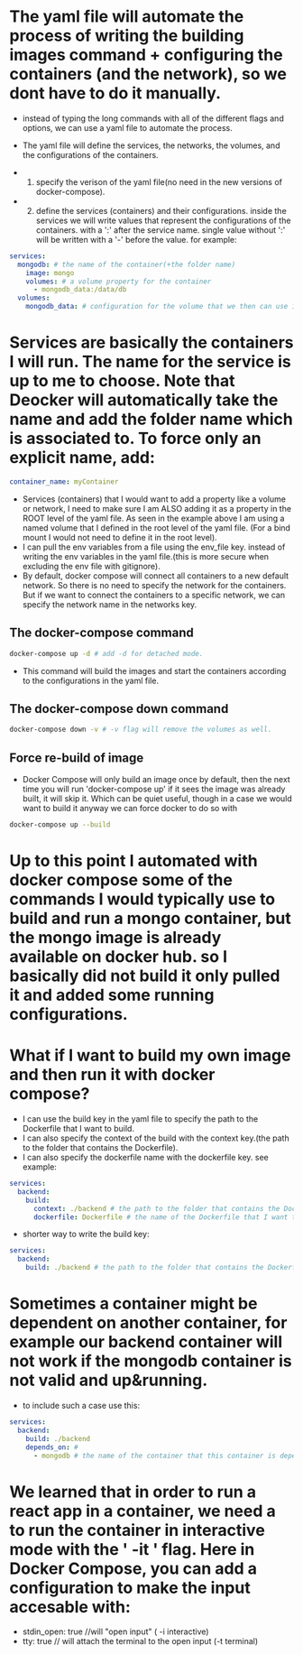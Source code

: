 # The yaml file will automate the process of writing the building images command + configuring the containers (and the network), so we dont have to do it manually.

- instead of typing the long commands with all of the different flags and options, we can use a yaml file to automate the process.
- The yaml file will define the services, the networks, the volumes, and the configurations of the containers.

- 1. specify the verison of the yaml file(no need in the new versions of docker-compose).
- 2. define the services (containers) and their configurations. inside the services we will write values that represent the configurations of the containers. with a ':' after the service name. single value without ':' will be written with a '-' before the value.
     for example:

```yaml
services:
  mongodb: # the name of the container(+the folder name)
    image: mongo
    volumes: # a volume property for the container
      - mongodb_data:/data/db
  volumes:
    mongodb_data: # configuration for the volume that we then can use inside the service (container).
```
# Services are basically the containers I will run. The name for the service is up to me to choose. Note that Deocker will automatically take the name and add the folder name which is associated to. To force only an explicit name, add:
```yaml
container_name: myContainer
```
* Services (containers) that I would want to add a property like a volume or network, I need to make sure I am ALSO adding it as a property in the ROOT level of the yaml file. As seen in the example above I am using a named volume that I defined in the root level of the yaml file. (For a bind mount I would not need to define it in the root level). 
* I can pull the env variables from a file using the env_file key. instead of writing the env variables in the yaml file.(this is more secure when excluding the env file with gitignore).
* By default, docker compose will connect all containers to a new default network. So there is no need to specify the network for the containers. But if we want to connect the containers to a specific network, we can specify the network name in the networks key.
## The docker-compose command
```bash
docker-compose up -d # add -d for detached mode.
```
- This command will build the images and start the containers according to the configurations in the yaml file.
## The docker-compose down command
```bash
docker-compose down -v # -v flag will remove the volumes as well.
```
## Force re-build of image
- Docker Compose will only build an image once by default, then the next time you will run 'docker-compose up' if it sees the image was already built, it will skip it. Which can be quiet useful, though in a case we would want to build it anyway we can force docker to do so with 
```bash
docker-compose up --build
```

# Up to this point I automated with docker compose some of the commands I would typically use to build and run a mongo container, but the mongo image is already available on docker hub. so I basically did not build it only pulled it and added some running configurations.
# What if I want to build my own image and then run it with docker compose? 
- I can use the build key in the yaml file to specify the path to the Dockerfile that I want to build. 
- I can also specify the context of the build with the context key.(the path to the folder that contains the Dockerfile).
- I can also specify the dockerfile name with the dockerfile key. see example:
```yaml
services:
  backend:
    build:
      context: ./backend # the path to the folder that contains the Dockerfile.
      dockerfile: Dockerfile # the name of the Dockerfile that I want to build.
```
- shorter way to write the build key:
```yaml
services:
  backend:
    build: ./backend # the path to the folder that contains the Dockerfile(as long as the Dockerfile is named exactly - Dockerfile).
```

# Sometimes a container might be dependent on another container, for example our backend container will not work if the mongodb container is not valid and up&running.
- to include such a case use this:
```yaml
services:
  backend:
    build: ./backend
    depends_on: #
      - mongodb # the name of the container that this container is dependent on.
```
# We learned that in order to run a react app in a container, we need a to run the container in interactive mode with the ' -it ' flag. Here in Docker Compose, you can add a configuration to make the input accesable with:
- stdin_open: true  //will "open input" ( -i interactive)
- tty: true // will attach the terminal to the open input (-t terminal)